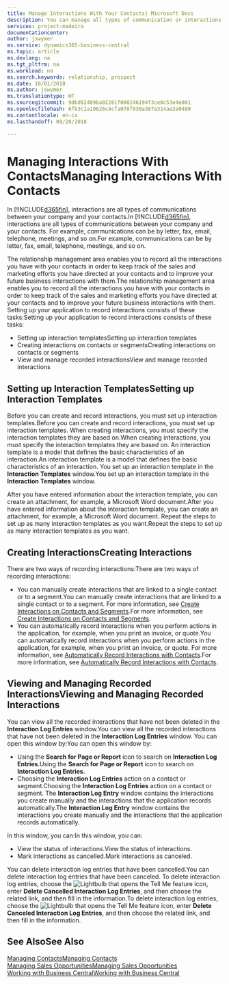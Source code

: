 ```yaml
---
title: Manage Interactions With Your Contacts| Microsoft Docs
description: You can manage all types of communication or interactions between your company and your contacts, for example, letters, phone calls, meetings, and so on.
services: project-madeira
documentationcenter: 
author: jswymer
ms.service: dynamics365-business-central
ms.topic: article
ms.devlang: na
ms.tgt_pltfrm: na
ms.workload: na
ms.search.keywords: relationship, prospect
ms.date: 10/01/2018
ms.author: jswymer
ms.translationtype: HT
ms.sourcegitcommit: 9dbd92409ba02281f008246194f3ce0c53e4e001
ms.openlocfilehash: 6fb3c1a19626c4cfa078f030a387e314ae2e0480
ms.contentlocale: en-ca
ms.lasthandoff: 09/28/2018

---
```

# <a name="managing-interactions-with-contacts"></a><span data-ttu-id="9e4a7-103">Managing Interactions With Contacts</span><span class="sxs-lookup"><span data-stu-id="9e4a7-103">Managing Interactions With Contacts</span></span>
<span data-ttu-id="9e4a7-104">In [!INCLUDE[d365fin](includes/d365fin_md.md)], interactions are all types of communications between your company and your contacts.</span><span class="sxs-lookup"><span data-stu-id="9e4a7-104">In [!INCLUDE[d365fin](includes/d365fin_md.md)], interactions are all types of communications between your company and your contacts.</span></span> <span data-ttu-id="9e4a7-105">For example, communications can be by letter, fax, email, telephone, meetings, and so on.</span><span class="sxs-lookup"><span data-stu-id="9e4a7-105">For example, communications can be by letter, fax, email, telephone, meetings, and so on.</span></span>

<span data-ttu-id="9e4a7-106">The relationship management area enables you to record all the interactions you have with your contacts in order to keep track of the sales and marketing efforts you have directed at your contacts and to improve your future business interactions with them.</span><span class="sxs-lookup"><span data-stu-id="9e4a7-106">The relationship management area enables you to record all the interactions you have with your contacts in order to keep track of the sales and marketing efforts you have directed at your contacts and to improve your future business interactions with them.</span></span> <span data-ttu-id="9e4a7-107">Setting up your application to record interactions consists of these tasks:</span><span class="sxs-lookup"><span data-stu-id="9e4a7-107">Setting up your application to record interactions consists of these tasks:</span></span>

* <span data-ttu-id="9e4a7-108">Setting up interaction templates</span><span class="sxs-lookup"><span data-stu-id="9e4a7-108">Setting up interaction templates</span></span>  
* <span data-ttu-id="9e4a7-109">Creating interactions on contacts or segments</span><span class="sxs-lookup"><span data-stu-id="9e4a7-109">Creating interactions on contacts or segments</span></span>  
* <span data-ttu-id="9e4a7-110">View and manage recorded interactions</span><span class="sxs-lookup"><span data-stu-id="9e4a7-110">View and manage recorded interactions</span></span>  

##  <a name="setting-up-interaction-templates"></a><span data-ttu-id="9e4a7-111">Setting up Interaction Templates</span><span class="sxs-lookup"><span data-stu-id="9e4a7-111">Setting up Interaction Templates</span></span>
<span data-ttu-id="9e4a7-112">Before you can create and record interactions, you must set up interaction templates.</span><span class="sxs-lookup"><span data-stu-id="9e4a7-112">Before you can create and record interactions, you must set up interaction templates.</span></span> <span data-ttu-id="9e4a7-113">When creating interactions, you must specify the interaction templates they are based on.</span><span class="sxs-lookup"><span data-stu-id="9e4a7-113">When creating interactions, you must specify the interaction templates they are based on.</span></span> <span data-ttu-id="9e4a7-114">An interaction template is a model that defines the basic characteristics of an interaction.</span><span class="sxs-lookup"><span data-stu-id="9e4a7-114">An interaction template is a model that defines the basic characteristics of an interaction.</span></span>
<span data-ttu-id="9e4a7-115">You set up an interaction template in the **Interaction Templates** window.</span><span class="sxs-lookup"><span data-stu-id="9e4a7-115">You set up an interaction template in the **Interaction Templates** window.</span></span>

<span data-ttu-id="9e4a7-116">After you have entered information about the interaction template, you can create an attachment, for example, a Microsoft Word document.</span><span class="sxs-lookup"><span data-stu-id="9e4a7-116">After you have entered information about the interaction template, you can create an attachment, for example, a Microsoft Word document.</span></span> <span data-ttu-id="9e4a7-117">Repeat the steps to set up as many interaction templates as you want.</span><span class="sxs-lookup"><span data-stu-id="9e4a7-117">Repeat the steps to set up as many interaction templates as you want.</span></span>  

## <a name="creating-interactions"></a><span data-ttu-id="9e4a7-118">Creating Interactions</span><span class="sxs-lookup"><span data-stu-id="9e4a7-118">Creating Interactions</span></span>
<span data-ttu-id="9e4a7-119">There are two ways of recording interactions:</span><span class="sxs-lookup"><span data-stu-id="9e4a7-119">There are two ways of recording interactions:</span></span>

* <span data-ttu-id="9e4a7-120">You can manually create interactions that are linked to a single contact or to a segment.</span><span class="sxs-lookup"><span data-stu-id="9e4a7-120">You can manually create interactions that are linked to a single contact or to a segment.</span></span> <span data-ttu-id="9e4a7-121">For more information, see [Create Interactions on Contacts and Segments](marketing-how-create-interactions.md).</span><span class="sxs-lookup"><span data-stu-id="9e4a7-121">For more information, see [Create Interactions on Contacts and Segments](marketing-how-create-interactions.md).</span></span>  
* <span data-ttu-id="9e4a7-122">You can automatically record interactions when you perform actions in the application, for example, when you print an invoice, or quote.</span><span class="sxs-lookup"><span data-stu-id="9e4a7-122">You can automatically record interactions when you perform actions in the application, for example, when you print an invoice, or quote.</span></span> <span data-ttu-id="9e4a7-123">For more information, see [Automatically Record Interactions with Contacts](marketing-auto-record-interactions.md).</span><span class="sxs-lookup"><span data-stu-id="9e4a7-123">For more information, see [Automatically Record Interactions with Contacts](marketing-auto-record-interactions.md).</span></span>

## <a name="viewing-and-managing-recorded-interactions"></a><span data-ttu-id="9e4a7-124">Viewing and Managing Recorded Interactions</span><span class="sxs-lookup"><span data-stu-id="9e4a7-124">Viewing and Managing Recorded Interactions</span></span>
<span data-ttu-id="9e4a7-125">You can view all the recorded interactions that have not been deleted in the **Interaction Log Entries** window.</span><span class="sxs-lookup"><span data-stu-id="9e4a7-125">You can view all the recorded interactions that have not been deleted in the **Interaction Log Entries** window.</span></span> <span data-ttu-id="9e4a7-126">You can open this window by:</span><span class="sxs-lookup"><span data-stu-id="9e4a7-126">You can open this window by:</span></span>

* <span data-ttu-id="9e4a7-127">Using the **Search for Page or Report** icon to search on **Interaction Log Entries**.</span><span class="sxs-lookup"><span data-stu-id="9e4a7-127">Using the **Search for Page or Report** icon to search on **Interaction Log Entries**.</span></span>
* <span data-ttu-id="9e4a7-128">Choosing the **Interaction Log Entries** action on a contact or segment.</span><span class="sxs-lookup"><span data-stu-id="9e4a7-128">Choosing the **Interaction Log Entries** action on a contact or segment.</span></span>
  <span data-ttu-id="9e4a7-129">The **Interaction Log Entry** window contains the interactions you create manually and the interactions that the application records automatically.</span><span class="sxs-lookup"><span data-stu-id="9e4a7-129">The **Interaction Log Entry** window contains the interactions you create manually and the interactions that the application records automatically.</span></span>

<span data-ttu-id="9e4a7-130">In this window, you can:</span><span class="sxs-lookup"><span data-stu-id="9e4a7-130">In this window, you can:</span></span>

* <span data-ttu-id="9e4a7-131">View the status of interactions.</span><span class="sxs-lookup"><span data-stu-id="9e4a7-131">View the status of interactions.</span></span>
* <span data-ttu-id="9e4a7-132">Mark interactions as cancelled.</span><span class="sxs-lookup"><span data-stu-id="9e4a7-132">Mark interactions as canceled.</span></span>

<span data-ttu-id="9e4a7-133">You can delete interaction log entries that have been cancelled.</span><span class="sxs-lookup"><span data-stu-id="9e4a7-133">You can delete interaction log entries that have been canceled.</span></span> <span data-ttu-id="9e4a7-134">To delete interaction log entries, choose the ![Lightbulb that opens the Tell Me feature](media/ui-search/search_small.png "Tell me what you want to do") icon, enter **Delete Cancelled Interaction Log Entries**, and then choose the related link, and then fill in the information.</span><span class="sxs-lookup"><span data-stu-id="9e4a7-134">To delete interaction log entries, choose the ![Lightbulb that opens the Tell Me feature](media/ui-search/search_small.png "Tell me what you want to do") icon, enter **Delete Canceled Interaction Log Entries**, and then choose the related link, and then fill in the information.</span></span>

## <a name="see-also"></a><span data-ttu-id="9e4a7-135">See Also</span><span class="sxs-lookup"><span data-stu-id="9e4a7-135">See Also</span></span>
[<span data-ttu-id="9e4a7-136">Managing Contacts</span><span class="sxs-lookup"><span data-stu-id="9e4a7-136">Managing Contacts</span></span>](marketing-contacts.md)  
[<span data-ttu-id="9e4a7-137">Managing Sales Opportunities</span><span class="sxs-lookup"><span data-stu-id="9e4a7-137">Managing Sales Opportunities</span></span>](marketing-manage-sales-opportunities.md)  
[<span data-ttu-id="9e4a7-138">Working with Business Central</span><span class="sxs-lookup"><span data-stu-id="9e4a7-138">Working with Business Central</span></span>](ui-work-product.md)  

